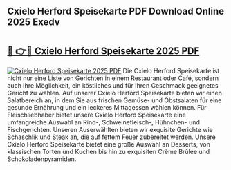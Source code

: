 ## Cxielo Herford Speisekarte PDF Download Online 2025 Exedv

# <h2><a href="http://gcbeqit.nevu.top/?p=Cxielo+Herford+Speisekarte">🔗 👉🔴 Cxielo Herford Speisekarte 2025 PDF</a></h2>

[![Cxielo Herford Speisekarte 2025 PDF](https://i.imgur.com/dBaPXMq.png)](http://gcbeqit.nevu.top/?p=Cxielo+Herford+Speisekarte)
Die Cxielo Herford Speisekarte ist nicht nur eine Liste von Gerichten in einem Restaurant oder Café, sondern auch Ihre Möglichkeit, ein köstliches und für Ihren Geschmack geeignetes Gericht zu wählen. Auf unserer Cxielo Herford Speisekarte bieten wir einen Salatbereich an, in dem Sie aus frischen Gemüse- und Obstsalaten für eine gesunde Ernährung und ein leckeres Mittagessen wählen können. Für Fleischliebhaber bietet unsere Cxielo Herford Speisekarte eine umfangreiche Auswahl an Rind-, Schweinefleisch-, Hühnchen- und Fischgerichten. Unseren Auserwählten bieten wir exquisite Gerichte wie Schaschlik und Steak an, die auf fettem Feuer zubereitet werden. Unsere Cxielo Herford Speisekarte bietet eine große Auswahl an Desserts, von klassischen Torten und Kuchen bis hin zu exquisiten Crème Brûlée und Schokoladenpyramiden.
